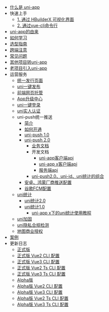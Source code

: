 * [什么是 uni-app](README.md)
* 快速上手
  * [1. 通过 HBuilderX 可视化界面](quickstart-hx.md)
  * [2. 通过vue-cli命令行](quickstart-cli.md)
* [uni-app的由来](history.md)
* [如何学习](resource.md)
* [选型指南](select.md)
* [跨端注意](matter.md)
* [常见问题](faq.md)
* [其他项目转uni-app](translate.md)
* [老项目引入uni-app](hybrid.md)
* 运营服务
  * [统一发行页面](https://doc.dcloud.net.cn/uniCloud/uni-portal.html)
  * [uni一键发布](https://uniapp.dcloud.net.cn/tutorial/uni-publish/intro.html)
  * [前端网页托管](https://doc.dcloud.net.cn/uniCloud/hosting.html)
  * [App升级中心](https://doc.dcloud.net.cn/uniCloud/upgrade-center.html)
  * [uni一键登录](https://doc.dcloud.net.cn/uniCloud/uni-login/summary.html)
  * [uni实人认证](https://doc.dcloud.net.cn/uniCloud/frv/intro.html)
  * uni-push统一推送
    * [简介](unipush.md)
    * [如何开通](/uni-push/open.md)
    * [uni-push 1.0](unipush-v1.md)
    * [uni-push 2.0](unipush-v2.md)
      * [业务文档](unipush-v2.md)
      * 开发文档
        * [uni-app客户端api](https://uniapp.dcloud.net.cn/api/plugins/push.html)
        * [uni-app x客户端api](https://doc.dcloud.net.cn/uni-app-x/api/push.html)
        * [服务端api](https://doc.dcloud.net.cn/uniCloud/uni-cloud-push/api.html)
      * [uni-push2.0、uni-id、uni统计的组合](https://doc.dcloud.net.cn/uniCloud/uni-cloud-push/mate.html)
    * [安卓、鸿蒙厂商推送配置](unipush_vendor_config.md)
    * [谷歌FCM配置](uni-push/google-fcm.md)
  * [uni统计](uni-stat.md)
    * [uni统计2.0](uni-stat-v2.md)
    * [uni统计1.0](uni-stat-v1.md)
		* [uni-app x下的uni统计使用教程](uni-stat-uniappx.md)
  * [uni加固](/tutorial/app-security.md)
  * [uni隐私合规检测](/tutorial/app-privacy-detect.md)
  * [地图商业授权](/tutorial/app-geolocation.md?id=lic)
* [案例](case.md)
* 更新日志
  * [正式版](release.md)
  * [正式版 Vue2 CLI 配置](vue2-cli-release.md)
  * [正式版 Vue3 CLI 配置](vue3-cli-release.md)
  * [正式版 Vue2 Ts CLI 配置](vue2-ts-cli-release.md)
  * [正式版 Vue3 Ts CLI 配置](vue3-ts-cli-release.md)
  * [Alpha版](release-note-alpha.md)
  * [Alpha版 Vue2 CLI 配置](vue2-cli-alpha-release.md)
  * [Alpha版 Vue3 CLI 配置](vue3-cli-alpha-release.md)
  * [Alpha版 Vue2 Ts CLI 配置](vue2-ts-cli-alpha-release.md)
  * [Alpha版 Vue3 Ts CLI 配置](vue3-ts-cli-alpha-release.md)
